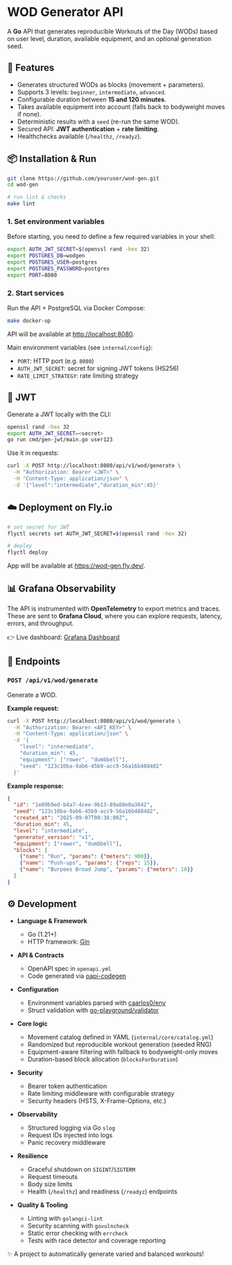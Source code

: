 # WOD Generator API

A **Go** API that generates reproducible Workouts of the Day (WODs) based on user level, duration, available equipment, and an optional generation seed.

## 🚀 Features

- Generates structured WODs as blocks (movement + parameters).
- Supports 3 levels: `beginner`, `intermediate`, `advanced`.
- Configurable duration between **15 and 120 minutes**.
- Takes available equipment into account (falls back to bodyweight moves if none).
- Deterministic results with a `seed` (re-run the same WOD).
- Secured API: **JWT authentication** + **rate limiting**.
- Healthchecks available (`/healthz`, `/readyz`).

## 📦 Installation & Run

```bash
git clone https://github.com/youruser/wod-gen.git
cd wod-gen

# run lint & checks
make lint
```

### 1. Set environment variables

Before starting, you need to define a few required variables in your shell:

```bash
export AUTH_JWT_SECRET=$(openssl rand -hex 32)
export POSTGRES_DB=wodgen
export POSTGRES_USER=postgres
export POSTGRES_PASSWORD=postgres
export PORT=8080
```

### 2. Start services

Run the API + PostgreSQL via Docker Compose:

```bash
make docker-up
```

API will be available at [http://localhost:8080](http://localhost:8080).


Main environment variables (see `internal/config`):

* `PORT`: HTTP port (e.g. `8080`)
* `AUTH_JWT_SECRET`: secret for signing JWT tokens (HS256)
* `RATE_LIMIT_STRATEGY`: rate limiting strategy

## 🔑 JWT

Generate a JWT locally with the CLI:

```bash
openssl rand -hex 32
export AUTH_JWT_SECRET=<secret>
go run cmd/gen-jwt/main.go user123
```

Use it in requests:

```bash
curl -X POST http://localhost:8080/api/v1/wod/generate \
  -H "Authorization: Bearer <JWT>" \
  -H "Content-Type: application/json" \
  -d '{"level":"intermediate","duration_min":45}'
```

## ☁️ Deployment on Fly.io

```bash
# set secret for JWT
flyctl secrets set AUTH_JWT_SECRET=$(openssl rand -hex 32)

# deploy
flyctl deploy
```

App will be available at https://wod-gen.fly.dev/.

## 📊 Grafana Observability

The API is instrumented with **OpenTelemetry** to export metrics and traces.  
These are sent to **Grafana Cloud**, where you can explore requests, latency, errors, and throughput.

👉 Live dashboard: [Grafana Dashboard](https://linakaci.grafana.net/dashboards)

## 🔌 Endpoints

### `POST /api/v1/wod/generate`

Generate a WOD.

**Example request:**

```bash
curl -X POST http://localhost:8080/api/v1/wod/generate \
  -H "Authorization: Bearer <API_KEY>" \
  -H "Content-Type: application/json" \
  -d '{
    "level": "intermediate",
    "duration_min": 45,
    "equipment": ["rower", "dumbbell"],
    "seed": "123c10ba-9ab6-45b9-acc9-56a16b488482"
  }'
```

**Example response:**

```json
{
  "id": "1e89b9ed-b4a7-4cee-9b13-89a88e0a3642",
  "seed": "123c10ba-9ab6-45b9-acc9-56a16b488482",
  "created_at": "2025-09-07T00:38:00Z",
  "duration_min": 45,
  "level": "intermediate",
  "generator_version": "v1",
  "equipment": ["rower", "dumbbell"],
  "blocks": [
    {"name": "Run", "params": {"meters": 900}},
    {"name": "Push-ups", "params": {"reps": 15}},
    {"name": "Burpees Broad Jump", "params": {"meters": 10}}
  ]
}
```

## ⚙️ Development

- **Language & Framework**
    - Go (1.21+)
    - HTTP framework: [Gin](https://gin-gonic.com/)

- **API & Contracts**
    - OpenAPI spec in `openapi.yml`
    - Code generated via [oapi-codegen](https://github.com/oapi-codegen/oapi-codegen)

- **Configuration**
    - Environment variables parsed with [caarlos0/env](https://github.com/caarlos0/env)
    - Struct validation with [go-playground/validator](https://github.com/go-playground/validator)

- **Core logic**
    - Movement catalog defined in YAML (`internal/core/catalog.yml`)
    - Randomized but reproducible workout generation (seeded RNG)
    - Equipment-aware filtering with fallback to bodyweight-only moves
    - Duration-based block allocation (`blocksForDuration`)

- **Security**
    - Bearer token authentication
    - Rate limiting middleware with configurable strategy
    - Security headers (HSTS, X-Frame-Options, etc.)

- **Observability**
    - Structured logging via Go `slog`
    - Request IDs injected into logs
    - Panic recovery middleware

- **Resilience**
    - Graceful shutdown on `SIGINT`/`SIGTERM`
    - Request timeouts
    - Body size limits
    - Health (`/healthz`) and readiness (`/readyz`) endpoints

- **Quality & Tooling**
    - Linting with `golangci-lint`
    - Security scanning with `govulncheck`
    - Static error checking with `errcheck`
    - Tests with race detector and coverage reporting

✨ A project to automatically generate varied and balanced workouts!

